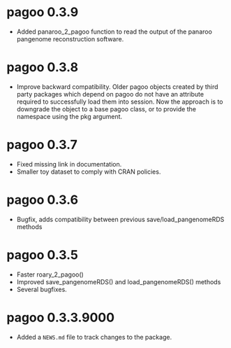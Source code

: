 # pagoo 0.3.9

* Added panaroo_2_pagoo function to read the output of the panaroo pangenome reconstruction software.

# pagoo 0.3.8

* Improve backward compatibility. Older pagoo objects created by third party packages which depend on pagoo do not have an attribute required to successfully load them into session. Now the approach is to downgrade the object to a base pagoo class, or to provide the namespace using the pkg argument.

# pagoo 0.3.7

* Fixed missing link in documentation.
* Smaller toy dataset to comply with CRAN policies.

# pagoo 0.3.6

* Bugfix, adds compatibility between previous save/load_pangenomeRDS methods

# pagoo 0.3.5

* Faster roary_2_pagoo()
* Improved save_pangenomeRDS() and load_pangenomeRDS() methods
* Several bugfixes.

# pagoo 0.3.3.9000

* Added a `NEWS.md` file to track changes to the package.

